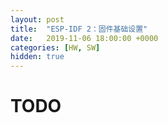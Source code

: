 ```yaml
---
layout: post
title:  "ESP-IDF 2：固件基础设置"
date:   2019-11-06 18:00:00 +0000
categories: [HW, SW]
hidden: true
---
```

# TODO
